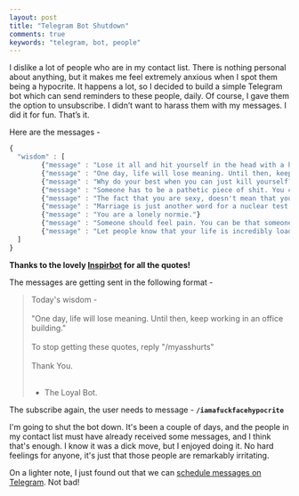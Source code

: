 ```yaml
---
layout: post
title: "Telegram Bot Shutdown"
comments: true
keywords: "telegram, bot, people"
---
```


I dislike a lot of people who are in my contact list. There is nothing personal about anything, but it makes me feel extremely anxious when I spot them being a hypocrite. It happens a lot, so I decided to build a simple Telegram bot which can send reminders to these people, daily. Of course, I gave them the option to unsubscribe. I didn’t want to harass them with my messages. I did it for fun. That’s it.

Here are the messages -

```js
{
  "wisdom" : [
        {"message" : "Lose it all and hit yourself in the head with a hammer to make the voices stop."},
        {"message" : "One day, life will lose meaning. Until then, keep working in an office building."},
        {"message" : "Why do your best when you can just kill yourself? "}
        {"message" : "Someone has to be a pathetic piece of shit. You can do it."}
        {"message" : "The fact that you are sexy, doesn't mean that you are talented."}
        {"message" : "Marriage is just another word for a nuclear test site."}
        {"message" : "You are a lonely normie."}
        {"message" : "Someone should feel pain. You can be that someone."}
        {"message" : "Let people know that your life is incredibly loaded with diseases."}
  ]
}
```

__Thanks to the lovely [Inspirbot](https://www.reddit.com/r/inspirobot/) for all the quotes!__

The messages are getting sent in the following format -


> Today's wisdom -<br><br>
> "One day, life will lose meaning. Until then, keep working in an office building."<br><br>
> To stop getting these quotes, reply "/myasshurts"<br><br>
> Thank You.<br><br>
> - The Loyal Bot.

The subscribe again, the user needs to message - <strong><kbd>`/iamafuckfacehypocrite`</kbd></strong>

I'm going to shut the bot down. It's been a couple of days, and the people in my contact list must have already received some messages, and I think that's enough. I know it was a dick move, but I enjoyed doing it. No hard feelings for anyone, it's just that those people are remarkably irritating.

On a lighter note, I just found out that we can [schedule messages on Telegram](https://www.omgubuntu.co.uk/2019/09/telegram-adds-message-scheduling). Not bad!
